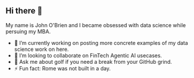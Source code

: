 ## Hi there 👋

My name is John O'Brien and I became obsessed with data science while persuing my MBA.
- 🔭 I’m currently working on posting more concrete examples of my data science work on here.
- 👯 I’m looking to collaborate on FinTech Agentic AI usecases.
- 💬 Ask me about golf if you need a break from your GitHub grind.
- ⚡ Fun fact: Rome was not built in a day.

<!--
**Jacksonville14/Jacksonville14** is a ✨ _special_ ✨ repository because its `README.md` (this file) appears on your GitHub profile.

Here are some ideas to get you started:

- 🔭 I’m currently working on ...
- 🌱 I’m currently learning ...
- 👯 I’m looking to collaborate on ...
- 🤔 I’m looking for help with ...
- 💬 Ask me about ...
- 📫 How to reach me: ...
- 😄 Pronouns: ...
- ⚡ Fun fact: ...
-->
